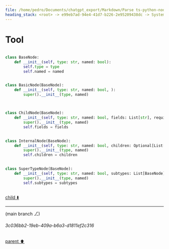 ```yaml
---
file: /home/pedro/Documents/chatgpt_export/Markdown/Parse ts-python-node-types JSON.md
heading_stack: <root> -> e99eb7ad-94e4-41d7-b226-2e95209438dc -> System -> f5218b62-0612-4055-a04f-15c2a4456b30 -> System -> aaa24a7d-6d79-4f2a-aa46-73a3895b401a -> User -> e2bcdb24-7d4d-4880-bc78-36cac65ea2b7 -> Assistant -> 3af7ae0b-c579-4d4a-90d3-732ef36c4077 -> Assistant -> 8d7a4cfc-4710-4160-b2cd-0ae6821ce860 -> Tool -> 4d1b6605-d6a7-4faf-a82b-dbdbcecc9118 -> Assistant -> aaa292e7-abf4-48a3-8ec5-c9395760f1df -> User -> 95e92a2a-1ecc-4d37-a231-440fb0df8742 -> Assistant -> 61a16991-9ab7-4460-a1c6-a8b1a7370e7e -> Assistant -> 62ccd67c-1542-4215-8ac3-81d905af856a -> Tool -> 3842346c-c97b-4398-8973-b03072176022 -> Assistant -> ae562db2-9408-4995-aff8-83204950a0e6 -> Assistant -> 48038f5b-5642-4239-92fc-ed7a2c2bbf2e -> Tool -> 86358309-252e-450f-82d1-f0b27959217b -> Assistant -> 5832b2f2-9f18-4013-9a6c-8fe0a4fbe805 -> Assistant -> 54b26d93-fb7f-4ce3-92f0-672c2459392a -> Tool -> f9f6837a-d02a-400d-8afe-f5b2250bb4bd -> Assistant -> 318c246e-abbf-433e-80b8-59b11912d7c9 -> Assistant -> 89778cd6-69e2-418c-8509-700ee06e2255 -> Tool -> aab45ce8-d9a4-4573-9c9c-41782d14c578 -> Assistant -> aaa2ae77-69d8-49ab-8faf-0f4ef10fbe8f -> User -> d2637c74-b824-43ef-9082-3751cdc70b70 -> Assistant -> 152737b3-87e6-4c74-9458-b5547a209214 -> Assistant -> d29e0c13-e01c-47b7-bd25-96a1b5316a49 -> Tool -> 2bf35e48-ef45-49cf-928b-1bea09925fdb -> Assistant -> 41568caf-fcf6-473c-b6b3-2da6b42722b1 -> Assistant -> 2e6e7a1a-d88b-4ab7-873b-33300bd157b1 -> Tool -> 5962a8d8-2873-4b16-8dd5-6853352fc87f -> Assistant -> aaa221da-916f-4da9-9fc3-631dc5f6d4a4 -> User -> 8aa319f9-f2e4-4cd6-8857-59879cfe0abd -> Assistant -> 6f9d22ae-0289-4e8d-ae77-8dc6875212d2 -> Tool -> a57f204f-5ab4-418a-9f99-8b85370abfb4 -> Assistant -> aaa2811f-6f5b-40ae-a726-dea2a004b062 -> User -> cb87d5f6-2511-4852-b9e5-071936ac0283 -> Assistant -> b5b91e23-7d02-4a65-a9f7-c704da924728 -> Tool -> 52f8c616-c63f-4a2f-8dc6-8a049949fcce -> Assistant -> e6c50853-9f76-46db-99fb-b67340d872d4 -> Assistant -> 4b9f319a-b348-4d3e-bb68-c5efe28beb92 -> Tool -> a07d2ebd-a4d2-4c46-9453-5e5754f79ee0 -> Assistant -> c55b211f-a95d-44ef-b18a-e3a75c8cab82 -> Assistant -> 4a18c51e-e734-4462-95a8-cece5d3e518a -> Tool
---
```

# Tool

```python

class BaseNode:
    def __init__(self, type: str, named: bool):
        self.type = type
        self.named = named


class BasicNode(BaseNode):
    def __init__(self, type: str, named: bool, ):
        super().__init__(type, named)
        
    

class ChildNode(BaseNode):
    def __init__(self, type: str, named: bool, fields: List[str], required_fields: List[str]):
        super().__init__(type, named)
        self.fields = fields
    

class InternalNode(BaseNode):
    def __init__(self, type: str, named: bool, children: Optional[List[str]], fields: Optional[List[str]]):
        super().__init__(type, named)
        self.children = children
    

class SuperTypeNode(BaseNode):
    def __init__(self, type: str, named: bool, subtypes: List[BaseNode]):
        super().__init__(type, named)
        self.subtypes = subtypes
    

```

[child ⬇️](#3c036bb2-19eb-409a-b6a3-d1811ef2c316)

---

(main branch ⎇)
###### 3c036bb2-19eb-409a-b6a3-d1811ef2c316
[parent ⬆️](#4a18c51e-e734-4462-95a8-cece5d3e518a)
